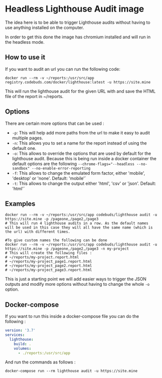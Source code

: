 # Headless Lighthouse Audit image

The idea here is to be able to trigger Lighthouse audits without having to use anything installed on the computer.

In order to get this done the image has chromium installed and will run in the headless mode.

## How to use it

If you want to audit an url you can run the following code:

```shell script
docker run --rm -v ~/reports:/usr/src/app registry.codebuds.com/docker/lighthouse:latest -u https://site.mine
```

This will run the lighthouse audit for the given URL with and save the HTML file of the report in ~/reports.

## Options

There are certain more options that can be used :

- `-p`: This will help add more paths from the url to make it easy to audit multiple pages.
- `-n`: This allows you to set a name for the report instead of using the default one.
- `-o`: This allows to override the options that are used by default for the lighthouse audit. Because this is being run inside a docker container the default options are the following `--chrome-flags="--headless --no-sandbox" --no-enable-error-reporting`
- `-f`: This allows to change the emulated form factor, either 'mobile', 'desktop' or 'none'. Default: 'mobile'`
- `-t`: This allows to change the output either 'html', 'csv' or 'json'. Default: 'html'`

## Examples

```shell script
docker run --rm -v ~/reports:/usr/src/app codebuds/lighthouse audit -u https://site.mine -p /pageone,/page2,/page3
# This will run 4 lighthouse audits in a row. As the default names will be used in this case they will all have the same name (which is the url) with different times.

#To give custom names the following can be done
docker run --rm -v ~/reports:/usr/src/app codebuds/lighthouse audit -u https://site.mine -p /pageone,/page2,/page3 -n my-project
# This will create the following files :
# ~/reports/my-project.report.html
# ~/reports/my-project_page1.report.html
# ~/reports/my-project_page2.report.html
# ~/reports/my-project_page3.report.html
```

This is just a starting point we will add easier ways to trigger the JSON outputs and modify more options without having to change the whole `-o` option.

## Docker-compose

If you want to run this inside a docker-compose file you can do the following :

```yaml
version: '3.7'
services:
  lighthouse:
    build: .
    volumes:
      - ./reports:/usr/src/app
```

And run the commands as follows :

```shell script
docker-compose run --rm lighthouse audit -u https://site.mine
```
